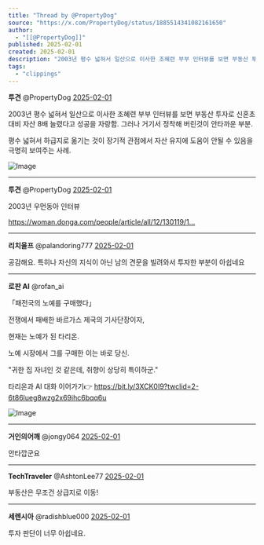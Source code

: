 ```yaml
---
title: "Thread by @PropertyDog"
source: "https://x.com/PropertyDog/status/1885514341082161650"
author:
  - "[[@PropertyDog]]"
published: 2025-02-01
created: 2025-02-01
description: "2003년 평수 넓혀서 일산으로 이사한 조혜련 부부 인터뷰를 보면 부동산 투자로 신혼초 대비 자산 8배 늘렸다고 성공을 자랑함. 그러나 거기서 정착해 버린것이 안타까운 부분. 평수 넓혀서 하급지로 옮기는 것이 장기적 관점에서 자산 유지에 도움이 안될"
tags:
  - "clippings"
---
```

**투견** @PropertyDog [2025-02-01](https://x.com/PropertyDog/status/1885514341082161650)

2003년 평수 넓혀서 일산으로 이사한 조혜련 부부 인터뷰를 보면 부동산 투자로 신혼초 대비 자산 8배 늘렸다고 성공을 자랑함. 그러나 거기서 정착해 버린것이 안타까운 부분.

평수 넓혀서 하급지로 옮기는 것이 장기적 관점에서 자산 유지에 도움이 안될 수 있음을 극명히 보여주는 사례.

![Image](https://pbs.twimg.com/media/GiqxTKIbYAQeir4?format=jpg&name=large)

---

**투견** @PropertyDog [2025-02-01](https://x.com/PropertyDog/status/1885514443163070913)

2003년 우먼동아 인터뷰

https://woman.donga.com/people/article/all/12/130119/1…

---

**리치울프** @palandoring777 [2025-02-01](https://x.com/palandoring777/status/1885526560377364879)

공감해요. 특히나 자신의 지식이 아닌 남의 견문을 빌려와서 투자한 부분이 아쉽네요

---

**로판 AI** @rofan\_ai

「패전국의 노예를 구매했다」

전쟁에서 패배한 바르가스 제국의 기사단장이자,

현재는 노예가 된 타리온.

노예 시장에서 그를 구매한 이는 바로 당신.

"귀한 집 자녀인 것 같은데, 취향이 상당히 특이하군."

타리온과 AI 대화 이어가기👉 https://bit.ly/3XCK0I9?twclid=2-6t86lueg8wzg2x69ihc6bqq6u

![Image](https://pbs.twimg.com/media/GXKkoKxbQAAneX0?format=jpg&name=large)

---

**거인의어깨** @jongy064 [2025-02-01](https://x.com/jongy064/status/1885532655971942888)

안타깝군요

---

**TechTraveler** @AshtonLee77 [2025-02-01](https://x.com/AshtonLee77/status/1885539181319119298)

부동산은 무조건 상급지로 이동!

---

**세렌시아** @radishblue000 [2025-02-01](https://x.com/radishblue000/status/1885529005044154837)

투자 판단이 너무 아쉽네요.